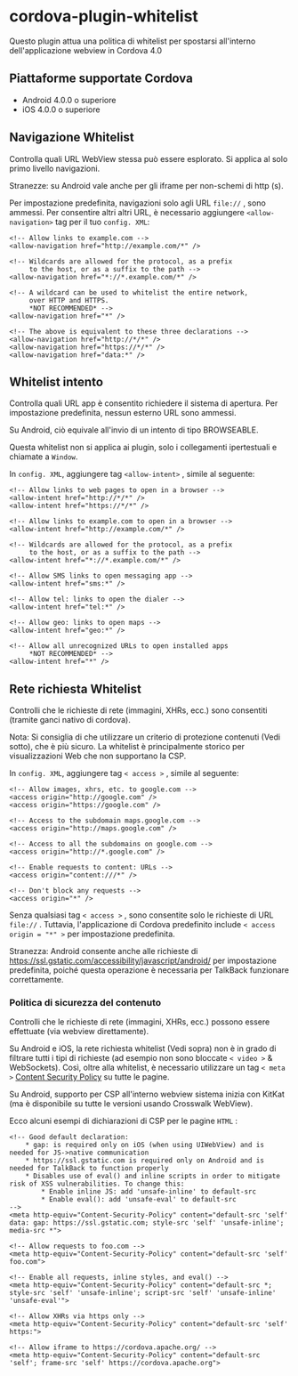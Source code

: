 <!--
# license: Licensed to the Apache Software Foundation (ASF) under one
#         or more contributor license agreements.  See the NOTICE file
#         distributed with this work for additional information
#         regarding copyright ownership.  The ASF licenses this file
#         to you under the Apache License, Version 2.0 (the
#         "License"); you may not use this file except in compliance
#         with the License.  You may obtain a copy of the License at
#
#           http://www.apache.org/licenses/LICENSE-2.0
#
#         Unless required by applicable law or agreed to in writing,
#         software distributed under the License is distributed on an
#         "AS IS" BASIS, WITHOUT WARRANTIES OR CONDITIONS OF ANY
#         KIND, either express or implied.  See the License for the
#         specific language governing permissions and limitations
#         under the License.
-->

# cordova-plugin-whitelist

Questo plugin attua una politica di whitelist per spostarsi all'interno dell'applicazione webview in Cordova 4.0

## Piattaforme supportate Cordova

* Android 4.0.0 o superiore
* iOS 4.0.0 o superiore

## Navigazione Whitelist

Controlla quali URL WebView stessa può essere esplorato. Si applica al solo primo livello navigazioni.

Stranezze: su Android vale anche per gli iframe per non-schemi di http (s).

Per impostazione predefinita, navigazioni solo agli URL `file://` , sono ammessi. Per consentire altri altri URL, è necessario aggiungere `<allow-navigation>` tag per il tuo `config. XML`:

    <!-- Allow links to example.com -->
    <allow-navigation href="http://example.com/*" />

    <!-- Wildcards are allowed for the protocol, as a prefix
         to the host, or as a suffix to the path -->
    <allow-navigation href="*://*.example.com/*" />

    <!-- A wildcard can be used to whitelist the entire network,
         over HTTP and HTTPS.
         *NOT RECOMMENDED* -->
    <allow-navigation href="*" />

    <!-- The above is equivalent to these three declarations -->
    <allow-navigation href="http://*/*" />
    <allow-navigation href="https://*/*" />
    <allow-navigation href="data:*" />

## Whitelist intento

Controlla quali URL app è consentito richiedere il sistema di apertura. Per impostazione predefinita, nessun esterno URL sono ammessi.

Su Android, ciò equivale all'invio di un intento di tipo BROWSEABLE.

Questa whitelist non si applica ai plugin, solo i collegamenti ipertestuali e chiamate a `Window`.

In `config. XML`, aggiungere tag `<allow-intent>` , simile al seguente:

    <!-- Allow links to web pages to open in a browser -->
    <allow-intent href="http://*/*" />
    <allow-intent href="https://*/*" />

    <!-- Allow links to example.com to open in a browser -->
    <allow-intent href="http://example.com/*" />

    <!-- Wildcards are allowed for the protocol, as a prefix
         to the host, or as a suffix to the path -->
    <allow-intent href="*://*.example.com/*" />

    <!-- Allow SMS links to open messaging app -->
    <allow-intent href="sms:*" />

    <!-- Allow tel: links to open the dialer -->
    <allow-intent href="tel:*" />

    <!-- Allow geo: links to open maps -->
    <allow-intent href="geo:*" />

    <!-- Allow all unrecognized URLs to open installed apps
         *NOT RECOMMENDED* -->
    <allow-intent href="*" />

## Rete richiesta Whitelist

Controlli che le richieste di rete (immagini, XHRs, ecc.) sono consentiti (tramite ganci nativo di cordova).

Nota: Si consiglia di che utilizzare un criterio di protezione contenuti (Vedi sotto), che è più sicuro. La whitelist è principalmente storico per visualizzazioni Web che non supportano la CSP.

In `config. XML`, aggiungere tag `< access >` , simile al seguente:

    <!-- Allow images, xhrs, etc. to google.com -->
    <access origin="http://google.com" />
    <access origin="https://google.com" />

    <!-- Access to the subdomain maps.google.com -->
    <access origin="http://maps.google.com" />

    <!-- Access to all the subdomains on google.com -->
    <access origin="http://*.google.com" />

    <!-- Enable requests to content: URLs -->
    <access origin="content:///*" />

    <!-- Don't block any requests -->
    <access origin="*" />

Senza qualsiasi tag `< access >` , sono consentite solo le richieste di URL `file://` . Tuttavia, l'applicazione di Cordova predefinito include `< access origin = "*" >` per impostazione predefinita.

Stranezza: Android consente anche alle richieste di https://ssl.gstatic.com/accessibility/javascript/android/ per impostazione predefinita, poiché questa operazione è necessaria per TalkBack funzionare correttamente.

### Politica di sicurezza del contenuto

Controlli che le richieste di rete (immagini, XHRs, ecc.) possono essere effettuate (via webview direttamente).

Su Android e iOS, la rete richiesta whitelist (Vedi sopra) non è in grado di filtrare tutti i tipi di richieste (ad esempio non sono bloccate `< video >` & WebSockets). Così, oltre alla whitelist, è necessario utilizzare un tag `< meta >` [Content Security Policy](http://content-security-policy.com/) su tutte le pagine.

Su Android, supporto per CSP all'interno webview sistema inizia con KitKat (ma è disponibile su tutte le versioni usando Crosswalk WebView).

Ecco alcuni esempi di dichiarazioni di CSP per le pagine `HTML` :

    <!-- Good default declaration:
        * gap: is required only on iOS (when using UIWebView) and is needed for JS->native communication
        * https://ssl.gstatic.com is required only on Android and is needed for TalkBack to function properly
        * Disables use of eval() and inline scripts in order to mitigate risk of XSS vulnerabilities. To change this:
            * Enable inline JS: add 'unsafe-inline' to default-src
            * Enable eval(): add 'unsafe-eval' to default-src
    -->
    <meta http-equiv="Content-Security-Policy" content="default-src 'self' data: gap: https://ssl.gstatic.com; style-src 'self' 'unsafe-inline'; media-src *">

    <!-- Allow requests to foo.com -->
    <meta http-equiv="Content-Security-Policy" content="default-src 'self' foo.com">

    <!-- Enable all requests, inline styles, and eval() -->
    <meta http-equiv="Content-Security-Policy" content="default-src *; style-src 'self' 'unsafe-inline'; script-src 'self' 'unsafe-inline' 'unsafe-eval'">

    <!-- Allow XHRs via https only -->
    <meta http-equiv="Content-Security-Policy" content="default-src 'self' https:">

    <!-- Allow iframe to https://cordova.apache.org/ -->
    <meta http-equiv="Content-Security-Policy" content="default-src 'self'; frame-src 'self' https://cordova.apache.org">
